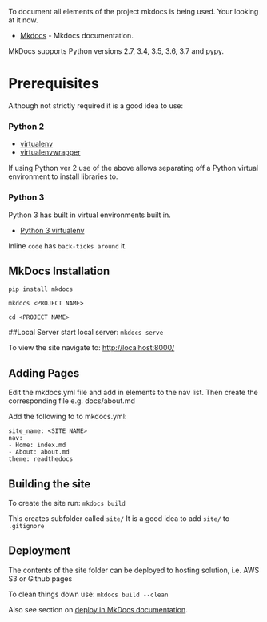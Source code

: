 To document all elements of the project mkdocs is being used. Your looking at it now.

* [Mkdocs](https://www.mkdocs.org/#getting-started) - Mkdocs documentation.

MkDocs supports Python versions 2.7, 3.4, 3.5, 3.6, 3.7 and pypy.

# Prerequisites
Although not strictly required it is a good idea to use:

### Python 2
- [virtualenv](https://virtualenv.pypa.io/en/latest/)
- [virtualenvwrapper](https://virtualenvwrapper.readthedocs.io/en/latest/)

If using Python ver 2 use of the above allows separating off a Python virtual environment to install libraries to.

### Python 3
Python 3 has built in virtual environments built in.

- [Python 3 virtualenv](https://docs.python.org/3/library/venv.html)

Inline `code` has `back-ticks around` it.

## MkDocs Installation

`pip install mkdocs`

`mkdocs <PROJECT NAME>`

`cd <PROJECT NAME>`

##Local Server
start local server:
`mkdocs serve`

To view the site navigate to: [http://localhost:8000/](http://localhost:8000/)

## Adding Pages
Edit the mkdocs.yml file and add in elements to the nav list.
Then create the corresponding file e.g. docs/about.md

Add the following to to mkdocs.yml:
```
site_name: <SITE NAME>
nav:
- Home: index.md
- About: about.md
theme: readthedocs
```
## Building the site
To create the site run:
`mkdocs build`

This creates subfolder called `site/`
It is a good idea to add `site/` to `.gitignore`

## Deployment

The contents of the site folder can be deployed to hosting solution, i.e. AWS S3 or Github pages

To clean things down use:
`mkdocs build --clean`

Also see section on [deploy in MkDocs documentation](https://www.mkdocs.org/user-guide/deploying-your-docs/).
